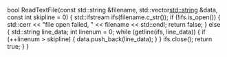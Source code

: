 
bool ReadTextFile(const std::string &filename, std::vector<std::string> &data,
                  const int skipline = 0) {
  std::ifstream ifs(filename.c_str());
  if (!ifs.is_open()) {
    std::cerr << "file open failed, " << filename << std::endl;
    return false;
  } else {
    std::string line_data;
    int linenum = 0;
    while (getline(ifs, line_data)) {
      if (++linenum > skipline) {
        data.push_back(line_data);
      }
    }
    ifs.close();
    return true;
  }
}